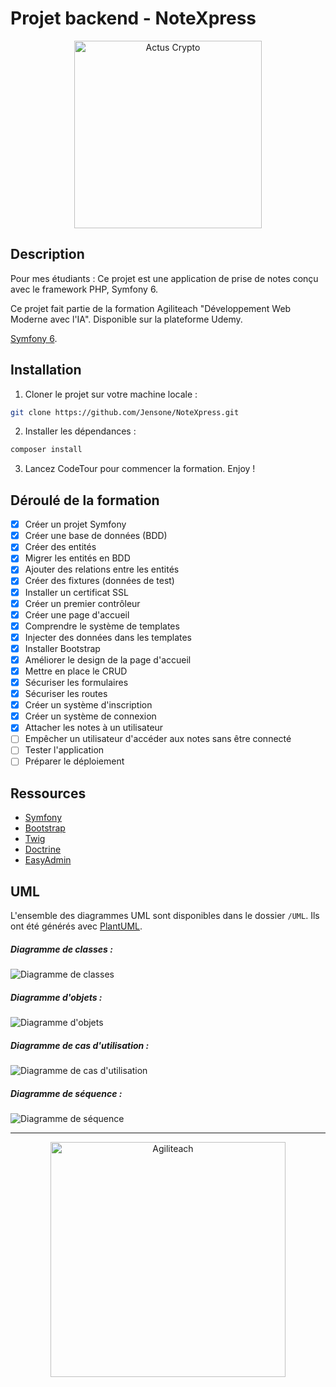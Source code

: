 # Projet backend - NoteXpress

<p align="center">
  <img src="public/images/nx-color.svg" alt="Actus Crypto" width="300" />
</p>

## Description

Pour mes étudiants : Ce projet est une application de prise de notes conçu avec le framework PHP, Symfony 6.

Ce projet fait partie de la formation Agiliteach "Développement Web Moderne avec l'IA". Disponible sur la plateforme Udemy.

 [Symfony 6](https://symfony.com/).

## Installation

1. Cloner le projet sur votre machine locale :

```bash
git clone https://github.com/Jensone/NoteXpress.git
```

2. Installer les dépendances :

```bash
composer install
```

3. Lancez CodeTour pour commencer la formation. Enjoy !

## Déroulé de la formation

- [x] Créer un projet Symfony
- [x] Créer une base de données (BDD)
- [x] Créer des entités
- [x] Migrer les entités en BDD
- [x] Ajouter des relations entre les entités
- [x] Créer des fixtures (données de test)
- [x] Installer un certificat SSL
- [x] Créer un premier contrôleur
- [x] Créer une page d'accueil
- [x] Comprendre le système de templates
- [x] Injecter des données dans les templates
- [x] Installer Bootstrap
- [x] Améliorer le design de la page d'accueil
- [x] Mettre en place le CRUD
- [x] Sécuriser les formulaires
- [x] Sécuriser les routes
- [x] Créer un système d'inscription
- [x] Créer un système de connexion
- [x] Attacher les notes à un utilisateur
- [ ] Empêcher un utilisateur d'accéder aux notes sans être connecté
- [ ] Tester l'application
- [ ] Préparer le déploiement

## Ressources

- [Symfony](https://symfony.com/)
- [Bootstrap](https://getbootstrap.com/)
- [Twig](https://twig.symfony.com/)
- [Doctrine](https://www.doctrine-project.org/)
- [EasyAdmin](https://symfony.com/doc/current/bundles/EasyAdminBundle/index.html)

## UML

L'ensemble des diagrammes UML sont disponibles dans le dossier `/UML`. Ils ont été générés avec [PlantUML](https://plantuml.com/).

##### Diagramme de classes :

![Diagramme de classes](/UML/classes.svg)

##### Diagramme d'objets :

![Diagramme d'objets](/UML/objets.svg)

##### Diagramme de cas d'utilisation :

![Diagramme de cas d'utilisation](/UML/algorithme.svg)

##### Diagramme de séquence :

![Diagramme de séquence](/UML/sequence.svg)

---

<p align="center">
    <img src="https://cdn.agiliteach.org/medias/images/github-at-.gif" alt="Agiliteach" width="376">
</p>
